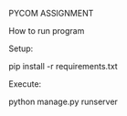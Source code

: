 PYCOM ASSIGNMENT


How to run program

Setup:

pip install -r requirements.txt

Execute:

python manage.py runserver
